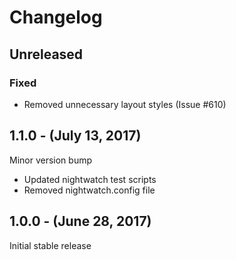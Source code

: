 Changelog
=========

Unreleased
----------
### Fixed
 * Removed unnecessary layout styles (Issue #610)

1.1.0 - (July 13, 2017)
------------------
Minor version bump
* Updated nightwatch test scripts
* Removed nightwatch.config file

1.0.0 - (June 28, 2017)
------------------
Initial stable release
